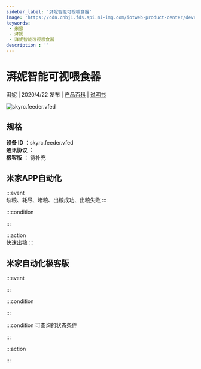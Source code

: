 ```yaml
---
sidebar_label: '湃妮智能可视喂食器'
image: 'https://cdn.cnbj1.fds.api.mi-img.com/iotweb-product-center/developer_1575608005245ewLLq5Xz.png?GalaxyAccessKeyId=AKVGLQWBOVIRQ3XLEW&Expires=9223372036854775807&Signature=CFstAh3Ifqc2TDDMMuiJzu1d588='
keywords: 
 - 米家
 - 湃妮
 - 湃妮智能可视喂食器
description : ''
---
```

# 湃妮智能可视喂食器

湃妮 | 2020/4/22 发布 | [产品百科](https://home.mi.com/webapp/content/baike/product/index.html?model=skyrc.feeder.vfed/) | [说明书](https://home.mi.com/views/introduction.html?model=skyrc.feeder.vfed&region=cn)

![skyrc.feeder.vfed](https://cdn.cnbj1.fds.api.mi-img.com/iotweb-product-center/developer_1575608005245ewLLq5Xz.png?GalaxyAccessKeyId=AKVGLQWBOVIRQ3XLEW&Expires=9223372036854775807&Signature=CFstAh3Ifqc2TDDMMuiJzu1d588=)

## 规格  
> 
**设备 ID** ：skyrc.feeder.vfed  
**通讯协议** ：  
**极客版**  ： 待补充 


## 米家APP自动化  

:::event  
缺粮、耗尽、堵粮、出粮成功、出粮失败
:::

:::condition  

:::

:::action   
快速出粮
:::

## 米家自动化极客版  

:::event  

:::

:::condition  

:::

:::condition 可查询的状态条件  

:::

:::action  

:::

        
